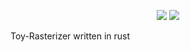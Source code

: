 <p align="center">
      <a href="https://travis-ci.org/Hyde46/rusterize" alt="Travis">
        <img src="https://travis-ci.org/Hyde46/rusterize.svg?branch=master" /></a>
   <a href="https://github.com/Hyde46/rusterize/actions" alt="GithubActions">
        <img src="https://github.com/Hyde46/rusterize/workflows/Rust/badge.svg" /></a>
</p>
Toy-Rasterizer written in rust
